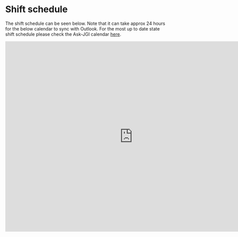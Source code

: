 # Shift schedule

The shift schedule can be seen below. Note that it can take approx 24
hours for the below calendar to sync with Outlook. For the most up to
date state shift schedule please check the Ask-JGI calendar [here](https://outlook.office.com/calendar/ask-jgi@bristol.ac.uk/view/month).
<iframe src="https://calendar.google.com/calendar/embed?src=qmetr46nf63sri9rjbukct6bqvm65mha%40import.calendar.google.com&ctz=Europe%2FLondon" style="border: 0" width="800" height="600" frameborder="0" scrolling="no"></iframe>
